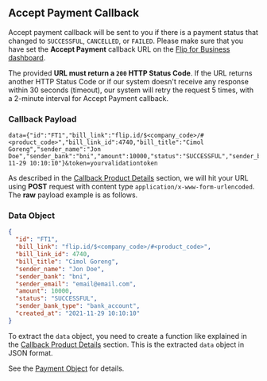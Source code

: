 <div></div>

## Accept Payment Callback

Accept payment callback will be sent to you if there is a payment status that changed to `SUCCESSFUL`, `CANCELLED`, or `FAILED`. Please make sure that you have set the **Accept Payment** callback URL on the [Flip for Business dashboard](https://business.flip.id/settings/api-setting).

<aside class="warning">
  <p>
    The provided
    <strong>URL must return a <code>200</code> HTTP Status Code</strong>. If the
    URL returns another HTTP Status Code or if our system doesn't receive any
    response within 30 seconds (timeout), our system will retry the request 5
    times, with a 2-minute interval for Accept Payment callback.
  </p>
</aside>

### Callback Payload

```
data={"id":"FT1","bill_link":"flip.id/$<company_code>/#<product_code>","bill_link_id":4740,"bill_title":"Cimol Goreng","sender_name":"Jon Doe","sender_bank":"bni","amount":10000,"status":"SUCCESSFUL","sender_bank_type":"bank_account","created_at":"2021-11-29 10:10:10"}&token=yourvalidationtoken
```

As described in the [Callback Product Details](#callback-details) section, we will hit your URL using **POST** request with content type `application/x-www-form-urlencoded`. The **raw** payload example is as follows.

### Data Object

```json
{
  "id": "FT1",
  "bill_link": "flip.id/$<company_code>/#<product_code>",
  "bill_link_id": 4740,
  "bill_title": "Cimol Goreng",
  "sender_name": "Jon Doe",
  "sender_bank": "bni",
  "sender_email": "email@email.com",
  "amount": 10000,
  "status": "SUCCESSFUL",
  "sender_bank_type": "bank_account",
  "created_at": "2021-11-29 10:10:10"
}
```

To extract the `data` object, you need to create a function like explained in the [Callback Product Details](#callback-details) section. This is the extracted `data` object in JSON format.

See the [Payment Object](#payment-object) for details.
